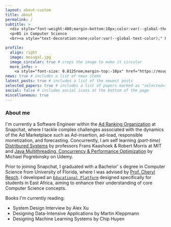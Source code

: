 ```yaml
---
layout: about-custom
title: about
permalink: /
subtitle: >
  <div style="font-weight:400;margin-bottom:10px;color:var(--global-theme-color);">Infrastructure & Distributed Systems</div>
  <p>BS in Computer Science
  <br><a style="text-decoration:none;color:var(--global-text-color);" href="https://www.ufl.edu/">University of Florida</a></p>

profile:
  align: right
  image: mosugal.jpg
  image_circular: true # crops the image to make it circular
  more_info: >
    <a style="font-size: 0.8125rem;margin-top:-10px" href="https://msugal-site.s3.amazonaws.com/mohamed_sugal_resume.pdf">[Resume/CV]</a>
news: true # includes a list of news items
latest_posts: true # includes a list of the newest posts
selected_papers: true # includes a list of papers marked as "selected={true}"
social: false # includes social icons at the bottom of the page
miscellaneous: true
---
```


<h3>About me</h3>
I'm currently a <span class="highlight">Software Engineer</span> within the <a class="highlight" href="https://eng.snap.com/machine-learning-snap-ad-ranking">Ad Ranking Organization</a> at Snapchat, where I tackle complex challenges associated with the dynamics of the Ad Marketplace such as Ad-insertion, ad-load, responsible monetization, and forecasting. Concurrently, I am self learning <span style="font-style: italic;">(part-time)</span> <a class="highlight" href="https://pdos.csail.mit.edu/6.824/general.html">Distribured Systems</a> by professors Frans Kaashoek & Robert Morris at MIT and <a class="highlight" href="https://www.udemy.com/course/java-multithreading-concurrency-performance-optimization">Java Multithreading, Concurrency & Performance Optimization</a> by Michael Pogrebinsky on Udemy.

Prior to joining Snapchat, I graduated with a Bachelor' s degree in Computer Science from University of Florida, where I was advised by <a class="highlight" href="https://www.eng.ufl.edu/eed/faculty/name/cheryl-resch/">Prof. Cheryl Resch</a>. I developed an [`Educational Platform`](https://github.com/CIS4914) designed specifically for students in East Africa, aiming to enhance their understanding of core Computer Science concepts.

<div style="margin-bottom:5px">Books I'm currently reading:</div>
<ul>
  <li>System Design Interview by Alex Xu</li>
  <li>Designing Data-Intensive Applications by Martin Kleppmann</li>
  <li>Designing Machine Learning Systems by Chip Huyen</li>
</ul>
